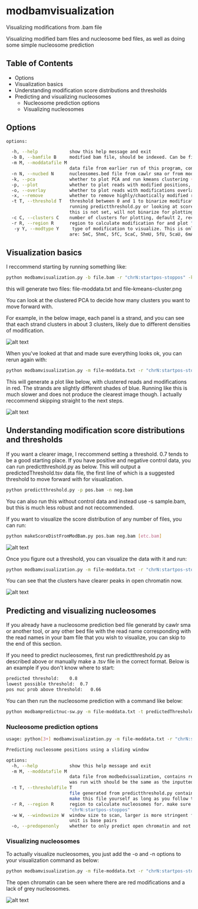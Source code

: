 # modbamvisualization
Visualizing modifications from .bam file



Visualizing modified bam files and nucleosome bed files, as well as doing some simple nucleosome prediction

## Table of Contents

- Options
- Visualization basics
- Understanding modification score distributions and thresholds
- Predicting and visualizing nucleosomes
  - Nucleosome prediction options
  - Visualizing nucleosomes

## Options
```bash
options:

  -h, --help            show this help message and exit  
  -b B, --bamfile B     modified bam file, should be indexed. Can be filtered to locus or not. Optimal if name does not include dashes.
  -m M, --moddatafile M
                        data file from earlier run of this program, contains readnames and modification code for each position
  -n N, --nucbed N      nucleosomes.bed file from cawlr sma or from modbampredictnuc-sw.py
  -k, --pca             whether to plot PCA and run kmeans clustering (default clusters: 2, specify otherwise with -c)
  -p, --plot            whether to plot reads with modified positions, will cluster, outputs pdf
  -o, --overlay         whether to plot reads with modifications overlayed with nucleosome positions, required -n
  -x, --remove          whether to remove highly/chaotically modified reads. This will only work if you specify a threshold.
  -t T, --threshold T   threshold between 0 and 1 to binarize modifications, mod score above this are called as true. Reccommend
                        running predictthreshold.py or looking at score dist of positive and negative controls to determine this. If
                        this is not set, will not binarize for plotting and the plotting will run much slower.
  -c C, --clusters C    number of clusters for plotting, default 2, reccommend looking at PCA to help determine. Reads will first be clustered by strand, then subclustered by c.
  -r R, --region R      region to calculate modification for and plot "chrN:startpos-stoppos"
   -y Y, --modtype Y     type of modification to visualize. This is only required if you are processing a .bam file. Allowable codes
                        are: 5mC, 5hmC, 5fC, 5caC, 5hmU, 5fU, 5caU, 6mA, 8oxoG, Xao
```

## Visualization basics

I reccommend starting by running something like:

```bash
python modbamvisualization.py -b file.bam -r "chrN:startpos-stoppos" -k
```

this will generate two files: file-moddata.txt and file-kmeans-cluster.png

You can look at the clustered PCA to decide how many clusters you want to move forward with.

For example, in the below image, each panel is a strand, and you can see that each strand clusters in about 3 clusters, likely due to different densities of modification.

![alt text](https://github.com/cafelton/modbamvisualization/blob/main/r9_nuc_mod_region_pho5-chrII-430000-435000-kmeans-cluster-subcluster.png?raw=true)

When you've looked at that and made sure everything looks ok, you can rerun again with:

```bash
python modbamvisualization.py -m file-moddata.txt -r "chrN:startpos-stoppos" -p -c 4
```

This will generate a plot like below, with clustered reads and modifications in red. The strands are slightly different shades of blue. Running like this is much slower and does not produce the clearest image though. I actually reccommend skipping straight to the next steps.

![alt text](https://github.com/cafelton/modbamvisualization/blob/main/no-threshold-reads.png?raw=true)

## Understanding modification score distributions and thresholds

If you want a clearer image, I reccommend setting a threshold. 0.7 tends to be a good starting place. If you have positive and negative control data, you can run predictthreshold.py as below. This will output a predictedThreshold.tsv data file, the first line of which is a suggested threshold to move forward with for visualization.

```bash
python predictthreshold.py -p pos.bam -n neg.bam
```

You can also run this without control data and instead use -s sample.bam, but this is much less robust and not reccommended.

If you want to visualize the score distribution of any number of files, you can run:

```bash
python makeScoreDistFromModBam.py pos.bam neg.bam [etc.bam]
```

![alt text](https://github.com/cafelton/modbamvisualization/blob/main/ScoreDist.png?raw=true)

Once you figure out a threshold, you can visualize the data with it and run:

```bash
python modbamvisualization.py -m file-moddata.txt -r "chrN:startpos-stoppos" -p -c 4 -t 0.7
```

You can see that the clusters have clearer peaks in open chromatin now.

![alt text](https://github.com/cafelton/modbamvisualization/blob/main/threshold-reads.png?raw=true)

## Predicting and visualizing nucleosomes

If you already have a nucleosome prediction bed file generatd by cawlr sma or another tool, or any other bed file with the read name corresponding with the read names in your bam file that you wish to visualize, you can skip to the end of this section.

If you need to predict nucleosomes, first run predictthreshold.py as described above or manually make a .tsv file in the correct format. Below is an example if you don't know where to start:

```bash
predicted threshold:	0.8
lowest possible threshold:	0.7
pos nuc prob above threshold:	0.66
```

You can then run the nucleosome prediction with a command like below:

```bash
python modbampredictnuc-sw.py -m file-moddata.txt -t predictedThreshold.tsv -r chr:startpos-stoppos
```

### Nucleosome prediction options

```bash
usage: python[3+] modbamvisualization.py -m file-moddata.txt -r "chrN:startpos-stoppos" -t predictedThreshold.tsv [options]

Predicting nucleosome positions using a sliding window

options:
  -h, --help            show this help message and exit
  -m M, --moddatafile M
                        data file from modbedvisualization, contains readnames and modification code for each position. The region this
                        was run with should be the same as the inputted region.
  -t T, --thresholdfile T
                        file generated from predictthreshold.py containing predicted threshold, low threshold, and pos prob. You can
                        make this file yourself as long as you follow the same formatting.
  -r R, --region R      region to calculate nucleosomes for. make sure this matches the region modbedvisualization was run with.
                        "chrN:startpos-stoppos"
  -w W, --windowsize W  window size to scan, larger is more stringent for searching for larger regions of open chromatin. Default: 30,
                        unit is base pairs
  -o, --predopenonly    whether to only predict open chromatin and not nucleosomes, default: False
```

### Visualizing nucleosomes

To actually visualize nucleosomes, you just add the -o and -n options to your visualization command as below:

```bash
python modbamvisualization.py -m file-moddata.txt -r "chrN:startpos-stoppos" -c 4 -t 0.7 -o -n file_nucleosomes.bed
```

The open chromatin can be seen where there are red modifications and a lack of grey nucleosomes.

![alt text](https://github.com/cafelton/modbamvisualization/blob/main/nuc-threshold.png?raw=true)


